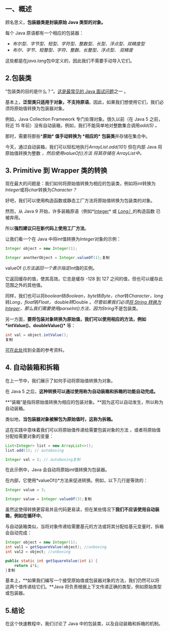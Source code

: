 ## **一、概述**

顾名思义，**包装器类是封装原始 Java 类型的对象。**

每个 Java 原语都有一个相应的包装器：

-   *布尔型、字节型、短型、字符型、整数型、长型、浮点型、双精度型* 
-   *布尔、字节、短整型、字符、整数、长整型、浮点型、* *双精度*

这些都是在*java.lang*包中定义的，因此我们不需要手动导入它们。

## **2.包装类**

“包装类的目的是什么？”。[这是最常见的 Java 面试问题](https://javarevisited.blogspot.com/2015/10/133-java-interview-questions-answers-from-last-5-years.html)之一 。

基本上，**泛型类只适用于对象，不支持原语**。因此，如果我们想使用它们，我们必须将原始值转换为包装器对象。

例如，Java Collection Framework 专门处理对象。很久以前（在 Java 5 之前，将近 15 年前）没有自动装箱，例如，我们不能简单地对整数集合调用*add(5)* *。*

那时，需要将那些***原始\* 值手动转换为 \*相应的\* 包装类**并存储在集合中。

今天，通过自动装箱，我们可以轻松地执行*ArrayList.add(101)* 但在内部 Java 将原始值转换为整数 *，*然后使用*valueOf()*方法 将其存储在 *ArrayList中**。*

## **3. Primitive 到 Wrapper 类的转换**

现在最大的问题是：我们如何将原始值转换为相应的包装类，例如将*int*转换为*Integer*或将*char*转换为*Character？*

好吧，我们可以使用构造函数或静态工厂方法将原始值转换为包装类的对象。

然而，从 Java 9 开始，许多装箱原语（例如*[Integer](https://docs.oracle.com/en/java/javase/11/docs/api/java.base/java/lang/Integer.html#(int))* 或 [*Long）*](https://docs.oracle.com/en/java/javase/11/docs/api/java.base/java/lang/Long.html#(long))的构造函数 已被弃用。

所以**强烈建议只在新代码上使用工厂方法**。

让我们看一个在 Java 中将*int*值转换为*Integer*对象的示例：

```java
Integer object = new Integer(1);

Integer anotherObject = Integer.valueOf(1);复制
```

valueOf *()*方法返回一个表示指定*int*值的实例。

它返回缓存的值，使其高效。它总是缓存 -128 到 127 之间的值，但也可以缓存此范围之外的其他值。

同样，我们也可以将*boolean*转*Boolean，byte*转*Byte，char*转*Character，long*转*Long，float*转*Float，* double*转*Double *。*尽管如果我们必须[将 String 转换为 Integer](https://javarevisited.blogspot.com/2011/08/convert-string-to-integer-to-string.html)，那么我们需要使用*parseInt()*方法，因为*String*不是包装类。

另一方面，**要将包装对象转换为原始值，我们可以使用相应的方法，例如\*intValue()、doubleValue()\*** 等：

```java
int val = object.intValue();
复制
```

[可在此处](https://www.baeldung.com/java-primitive-conversions)找到全面的参考资料。

## **4. 自动装箱和拆箱**

在上一节中，我们展示了如何手动将原始值转换为对象。

在 Java 5 之后，**这种转换可以通过使用称为自动装箱和拆箱的功能自动完成。**

**“装箱”是指将原始值转换为相应的包装对象。**因为这可以自动发生，所以称为自动装箱。

类似地，**当包装器对象被解包为原始值时，这称为拆箱。**

这在实践中意味着我们可以将原始值传递给需要包装对象的方法 ，或者将原始值分配给需要对象的变量：

```java
List<Integer> list = new ArrayList<>();
list.add(1); // autoboxing

Integer val = 2; // autoboxing复制
```

在此示例中，Java 会自动将原始*int*值转换为包装器。

在内部，它使用*valueOf()*方法来促进转换。例如，以下几行是等效的：

```java
Integer value = 3;

Integer value = Integer.valueOf(3);复制
```

虽然这使得转换更容易并且代码更易读，但在某些情况下**我们不应该使用自动装箱，例如在循环中**。

与自动装箱类似，当将对象传递给需要基元的方法或将其分配给基元变量时，拆箱会自动完成：

```java
Integer object = new Integer(1); 
int val1 = getSquareValue(object); //unboxing
int val2 = object; //unboxing

public static int getSquareValue(int i) {
    return i*i;
}复制
```

基本上，**如果我们编写一个接受原始值或包装器对象的方法，我们仍然可以将这两个值传递给它们。**Java 将负责根据上下文传递正确的类型，例如原始类型或包装器。

## **5.结论**

在这个快速教程中，我们讨论了 Java 中的包装类，以及自动装箱和拆箱的机制。